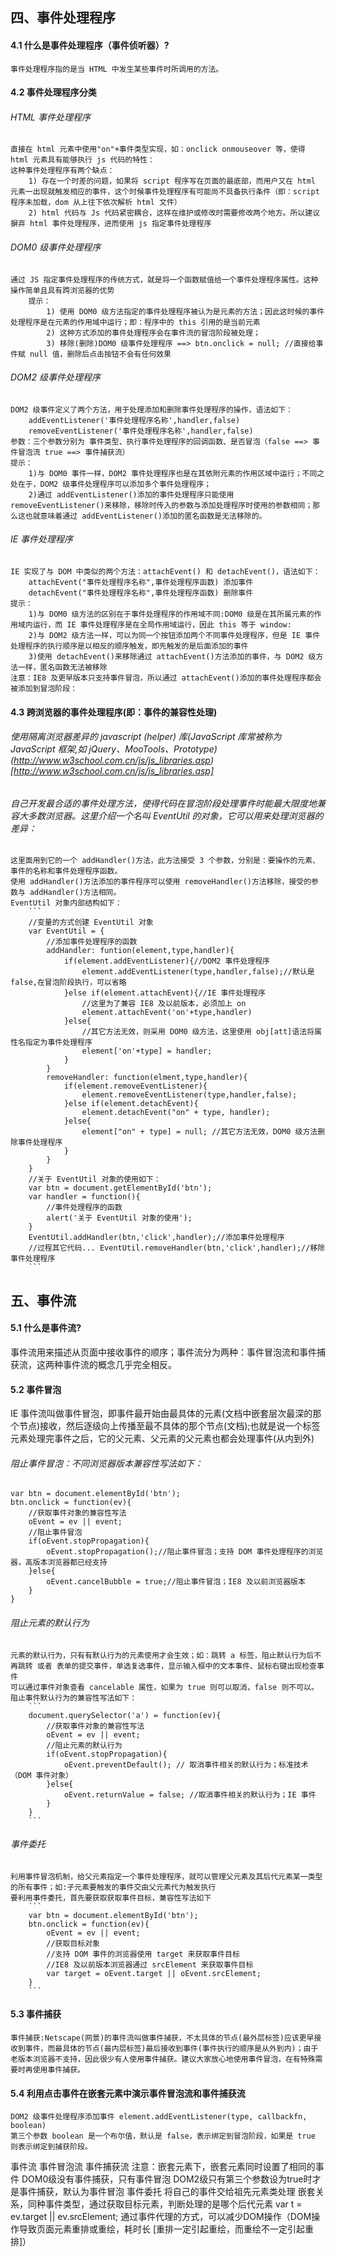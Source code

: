## 四、事件处理程序
#### 4.1 什么是事件处理程序（事件侦听器）?
    事件处理程序指的是当 HTML 中发生某些事件时所调用的方法。
#### 4.2 事件处理程序分类
###### HTML 事件处理程序
    直接在 html 元素中使用"on"+事件类型实现，如：onclick onmouseover 等，使得 html 元素具有能够执行 js 代码的特性：
    这种事件处理程序有两个缺点：
        1) 存在一个时差的问题，如果将 script 程序写在页面的最底部，而用户又在 html 元素一出现就触发相应的事件，这个时候事件处理程序有可能尚不具备执行条件（即：script 程序未加载，dom 从上往下依次解析 html 文件）
        2) html 代码与 Js 代码紧密耦合，这样在维护或修改时需要修改两个地方。所以建议摒弃 html 事件处理程序，进而使用 js 指定事件处理程序
###### DOM0 级事件处理程序
    通过 JS 指定事件处理程序的传统方式，就是将一个函数赋值给一个事件处理程序属性。这种操作简单且具有跨浏览器的优势
        提示：
            1) 使用 DOM0 级方法指定的事件处理程序被认为是元素的方法；因此这时候的事件处理程序是在元素的作用域中运行；即：程序中的 this 引用的是当前元素
            2) 这种方式添加的事件处理程序会在事件流的冒泡阶段被处理；
            3) 移除(删除)DOM0 级事件处理程序 ==> btn.onclick = null; //直接给事件赋 null 值，删除后点击按钮不会有任何效果
###### DOM2 级事件处理程序
    DOM2 级事件定义了两个方法，用于处理添加和删除事件处理程序的操作，语法如下：
        addEventListener('事件处理程序名称',handler,false)
        removeEventListener('事件处理程序名称',handler,false)
    参数：三个参数分别为 事件类型、执行事件处理程序的回调函数、是否冒泡（false ==> 事件冒泡流 true ==> 事件捕获流）
    提示：
        1)与 DOM0 事件一样，DOM2 事件处理程序也是在其依附元素的作用区域中运行；不同之处在于，DOM2 级事件处理程序可以添加多个事件处理程序；
        2)通过 addEventListener()添加的事件处理程序只能使用 removeEventListener()来移除，移除时传入的参数与添加处理程序时使用的参数相同；那么这也就意味着通过 addEventListener()添加的匿名函数是无法移除的。
###### IE 事件处理程序
    IE 实现了与 DOM 中类似的两个方法：attachEvent() 和 detachEvent()，语法如下：
        attachEvent("事件处理程序名称",事件处理程序函数) 添加事件
        detachEvent("事件处理程序名称",事件处理程序函数) 删除事件
    提示：
        1)与 DOM0 级方法的区别在于事件处理程序的作用域不同:DOM0 级是在其所属元素的作用域内运行，而 IE 事件处理程序是在全局作用域运行，因此 this 等于 window:
        2)与 DOM2 级方法一样，可以为同一个按钮添加两个不同事件处理程序，但是 IE 事件处理程序的执行顺序是以相反的顺序触发，即先触发的是后面添加的事件
        3)使用 detachEvent()来移除通过 attachEvent()方法添加的事件，与 DOM2 级方法一样，匿名函数无法被移除
    注意：IE8 及更早版本只支持事件冒泡，所以通过 attachEvent()添加的事件处理程序都会被添加到冒泡阶段：
#### 4.3 跨浏览器的事件处理程序(即：事件的兼容性处理)
###### 使用隔离浏览器差异的 javascript (helper) 库(JavaScript 库常被称为 JavaScript 框架,如 jQuery、MooTools、Prototype) (http://www.w3school.com.cn/js/js_libraries.asp)[http://www.w3school.com.cn/js/js_libraries.asp]
###### 自己开发最合适的事件处理方法，使得代码在冒泡阶段处理事件时能最大限度地兼容大多数浏览器。这里介绍一个名叫 EventUtil 的对象，它可以用来处理浏览器的差异：
    这里面用到它的一个 addHandler()方法，此方法接受 3 个参数，分别是：要操作的元素、事件的名称和事件处理程序函数。
    使用 addHandler()方法添加的事件程序可以使用 removeHandler()方法移除，接受的参数与 addHandler()方法相同。
    EventUtil 对象内部结构如下：
        ```
        //变量的方式创建 EventUtil 对象
        var EventUtil = {
            //添加事件处理程序的函数
            addHandler: funtion(element,type,handler){
                if(element.addEventListener){//DOM2 事件处理程序
                    element.addEventListener(type,handler,false);//默认是 false,在冒泡阶段执行，可以省略
                }else if(element.attachEvent){//IE 事件处理程序
                    //这里为了兼容 IE8 及以前版本，必须加上 on
                    element.attachEvent('on'+type,handler)
                }else{
                    //其它方法无效，则采用 DOM0 级方法，这里使用 obj[att]语法将属性名指定为事件处理程序
                    element['on'+type] = handler;
                }
            }
            removeHandler: function(elment,type,handler){
                if(element.removeEventListener){
                    element.removeEventListener(type,handler,false);
                }else if(element.detachEvent){
                    element.detachEvent("on" + type, handler);
                }else{
                    element["on" + type] = null; //其它方法无效，DOM0 级方法删除事件处理程序
                }
            }
        }
        //关于 EventUtil 对象的使用如下：
        var btn = document.getElementById('btn');
        var handler = function(){
            //事件处理程序的函数
            alert('关于 EventUtil 对象的使用');
        }
        EventUtil.addHandler(btn,'click',handler);//添加事件处理程序
        //过程其它代码... EventUtil.removeHandler(btn,'click',handler);//移除事件处理程序
        ```
## 五、事件流
#### 5.1 什么是事件流?
事件流用来描述从页面中接收事件的顺序；事件流分为两种：事件冒泡流和事件捕获流，这两种事件流的概念几乎完全相反。
#### 5.2 事件冒泡
IE 事件流叫做事件冒泡，即事件最开始由最具体的元素(文档中嵌套层次最深的那个节点)接收，然后逐级向上传播至最不具体的那个节点(文档);也就是说一个标签元素处理完事件之后，它的父元素、父元素的父元素也都会处理事件(从内到外)
###### 阻止事件冒泡：不同浏览器版本兼容性写法如下：
```
var btn = document.elementById('btn');
btn.onclick = function(ev){
    //获取事件对象的兼容性写法
    oEvent = ev || event;
    //阻止事件冒泡
    if(oEvent.stopPropagation){
        oEvent.stopPropagation();//阻止事件冒泡；支持 DOM 事件处理程序的浏览器，高版本浏览器都已经支持
    }else{
        oEvent.cancelBubble = true;//阻止事件冒泡；IE8 及以前浏览器版本
    }
}
```
###### 阻止元素的默认行为
    元素的默认行为，只有有默认行为的元素使用才会生效；如：跳转 a 标签，阻止默认行为后不再跳转 或者 表单的提交事件，单选复选事件，显示输入框中的文本事件、鼠标右键出现检查事件
    可以通过事件对象查看 cancelable 属性，如果为 true 则可以取消，false 则不可以。
    阻止事件默认行为的兼容性写法如下：
        ```
        document.querySelector('a') = function(ev){
            //获取事件对象的兼容性写法
            oEvent = ev || event;
            //阻止元素的默认行为
            if(oEvent.stopPropagation){
                oEvent.preventDefault(); // 取消事件相关的默认行为；标准技术（DOM 事件对象）
            }else{
                oEvent.returnValue = false; //取消事件相关的默认行为；IE 事件
            }
        }
        ```
###### 事件委托
    利用事件冒泡机制，给父元素指定一个事件处理程序，就可以管理父元素及其后代元素某一类型的所有事件；如:子元素要触发的事件交由父元素代为触发执行
    要利用事件委托，首先要获取获取事件目标，兼容性写法如下
        ```
        var btn = document.elementById('btn');
        btn.onclick = function(ev){
            oEvent = ev || event;
            //获取目标对象
            //支持 DOM 事件的浏览器使用 target 来获取事件目标
            //IE8 及以前版本浏览器通过 srcElement 来获取事件目标
            var target = oEvent.target || oEvent.srcElement;
        }
        ```
#### 5.3 事件捕获
    事件捕获:Netscape(网景)的事件流叫做事件捕获，不太具体的节点(最外层标签)应该更早接收到事件，而最具体的节点(最内层标签)最后接收到事件(事件执行的顺序是从外到内)；由于老版本浏览器不支持，因此很少有人使用事件捕获。建议大家放心地使用事件冒泡，在有特殊需要时再使用事件捕获。
#### 5.4 利用点击事件在嵌套元素中演示事件冒泡流和事件捕获流
    DOM2 级事件处理程序添加事件 element.addEventListener(type, callbackfn, boolean)
    第三个参数 boolean 是一个布尔值，默认是 false，表示绑定到冒泡阶段，如果是 true 则表示绑定到捕获阶段。

事件流
事件冒泡流
事件捕获流
注意：嵌套元素下，嵌套元素同时设置了相同的事件
DOM0级没有事件捕获，只有事件冒泡
DOM2级只有第三个参数设为true时才是事件捕获，默认为事件冒泡
事件委托 将自己的事件交给祖先元素类处理
    嵌套关系，同种事件类型，通过获取目标元素，判断处理的是哪个后代元素
    var t = ev.target || ev.srcElement;
    通过事件代理的方式，可以减少DOM操作（DOM操作导致页面元素重排或重绘，耗时长 [重排一定引起重绘，而重绘不一定引起重排]）
